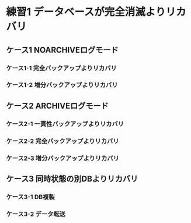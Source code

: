 # 練習1 データベースが完全消滅よりリカバリ #

## ケース1 NOARCHIVEログモード ##

### ケース1-1 完全バックアップよりリカバリ ###

### ケース1-2 増分バックアップよりリカバリ ###

## ケース2 ARCHIVEログモード ##

### ケース2-1 一貫性バックアップよりリカバリ ###

### ケース2-2 完全バックアップよりリカバリ ###

### ケース2-3 増分バックアップよりリカバリ ###

## ケース3 同時状態の別DBよりリカバリ ##

### ケース3-1 DB複製 ###

### ケース3-2 データ転送 ###